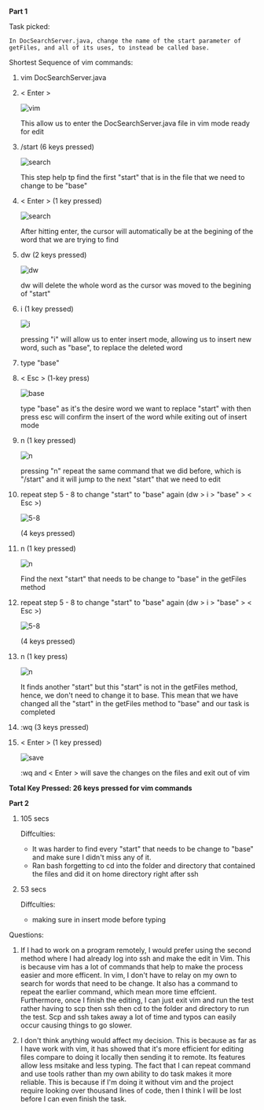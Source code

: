 **Part 1**

Task picked: 

    In DocSearchServer.java, change the name of the start parameter of getFiles, and all of its uses, to instead be called base.

Shortest Sequence of vim commands: 

1. vim DocSearchServer.java
2. < Enter >

    ![vim](1.1.PNG)
    
    This allow us to enter the DocSearchServer.java file in vim mode ready for edit 

3.  /start (6 keys pressed)

    ![search](1.2.PNG)
   
    This step help tp find the first "start" that is in the file that we need to change to be "base"

4. < Enter > (1 key pressed)

    ![search](1.2.1.PNG)
    
    After hitting enter, the cursor will automatically be at the begining of the word that we are trying to find

5. dw (2 keys pressed)

    ![dw](1.3.PNG)
    
    dw will delete the whole word as the cursor was moved to the begining of "start" 

6. i (1 key pressed)

    ![i](1.4.PNG)
    
    pressing "i" will allow us to enter insert mode, allowing us to insert new word, such as "base", to replace the deleted word

7. type "base" 
8. < Esc > (1-key press)

    ![base](1.5.PNG)
    
    type "base" as it's the desire word we want to replace "start" with then press esc will confirm the insert of the word while exiting out of insert mode 

9. n (1 key pressed)

    ![n](1.6.PNG)
   
    pressing "n" repeat the same command that we did before, which is "/start" and it will jump to the next "start" that we need to edit 

10. repeat step 5 - 8 to change "start" to "base" again (dw > i > "base" > < Esc >)

    ![5-8](1.7.PNG)
   
    (4 keys pressed)

11. n (1 key pressed)

    ![n](1.8.PNG)
    
    Find the next "start" that needs to be change to "base" in the getFiles method 

12. repeat step 5 - 8 to change "start" to "base" again (dw > i > "base" > < Esc >)

    ![5-8](1.9.PNG)
   
    (4 keys pressed)

13. n (1 key press)

    ![n](1.10.PNG)
   
    It finds another "start" but this "start" is not in the getFiles method, hence, we don't need to change it to base. This mean that we have changed all the "start" in the getFiles method to "base" and our task is completed 

14. :wq (3 keys pressed)
15. < Enter > (1 key pressed)

    ![save](1.11.PNG)
    
    :wq and < Enter > will save the changes on the files and exit out of vim 


**Total Key Pressed: 26 keys pressed for vim commands**


**Part 2**

1. 105 secs

    Diffculties: 
    - It was harder to find every "start" that needs to be change to "base" and make sure I didn't miss any of it. 
    - Ran bash forgetting to cd into the folder and directory that contained the files and did it on home directory right after ssh
    



2. 53 secs 

    Diffculties: 
    - making sure in insert mode before typing 


Questions: 

1. If I had to work on a program remotely, I would prefer using the second method where I had already log into ssh and make the edit in Vim. This is because vim has a lot of commands that help to make the process easier and more efficent. In vim, I don't have to relay on my own to search for words that need to be change. It also has a command to repeat the earlier command, which mean more time effcient. Furthermore, once I finish the editing, I can just exit vim and run the test rather having to scp then ssh then cd to the folder and directory to run the test. Scp and ssh takes away a lot of time and typos can easily occur causing things to go slower. 

2. I don't think anything would affect my decision. This is because as far as I have work with vim, it has showed that it's more efficient for editing files compare to doing it locally then sending it to remote. Its features allow less msitake and less typing. The fact that I can repeat command and use tools rather than my own ability to do task makes it more reliable. This is because if I'm doing it without vim and the project require looking over thousand lines of code, then I think I will be lost before I can even finish the task. 